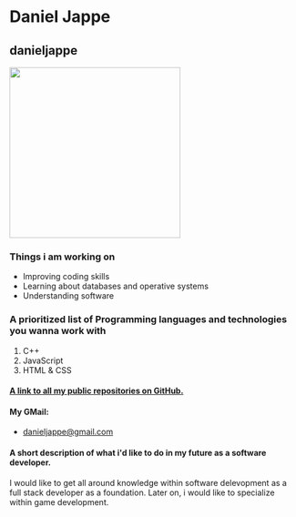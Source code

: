 # Daniel Jappe
## danieljappe
<img src="https://scontent-cph2-1.xx.fbcdn.net/v/t1.18169-9/25353857_10210599528567622_274517751905297218_n.jpg?_nc_cat=108&ccb=1-7&_nc_sid=09cbfe&_nc_ohc=civ9FwT0e24AX868lpP&_nc_ht=scontent-cph2-1.xx&oh=00_AfBYJG5RXO4aegFnXBmzOJ-XFNgHDdh6leRkIWz1X94JoA&oe=63FF1C1F" 
     width="300" 
     height="300" />
### Things i am working on
* Improving coding skills
* Learning about databases and operative systems
* Understanding software
### A prioritized list of Programming languages and technologies you wanna work with
1. C++
2. JavaScript
3. HTML & CSS
#### <a href="https://github.com/danieljappe?tab=repositories"> A link to all my public repositories on GitHub.<a/>
#### My GMail:
  - danieljappe@gmail.com
#### A short description of what i'd like to do in my future as a software developer.
  I would like to get all around knowledge within software delevopment as a full stack developer as a foundation.
  Later on, i would like to specialize within game development.
